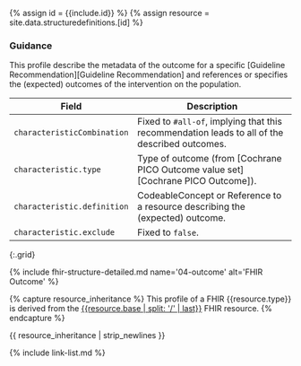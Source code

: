 {% assign id = {{include.id}} %}
{% assign resource = site.data.structuredefinitions.[id] %}

### Guidance
This profile describe the metadata of the outcome for a specific [Guideline Recommendation][Guideline Recommendation] and references or specifies the (expected) outcomes of the intervention on the population.

| Field | Description |
| ----- | ----------- |
| `characteristicCombination` | Fixed to `#all-of`, implying that this recommendation leads to all of the described outcomes. |
| `characteristic.type` | Type of outcome (from [Cochrane PICO Outcome value set][Cochrane PICO Outcome]). |
| `characteristic.definition` | CodeableConcept or Reference to a resource describing the (expected) outcome. |
| `characteristic.exclude` | Fixed to `false`. |
{:.grid}

{% include fhir-structure-detailed.md name='04-outcome' alt='FHIR Outcome' %}

{% capture resource_inheritance %}
This profile of a FHIR {{resource.type}} is derived from the [{{resource.base | split: '/' | last}}]({{resource.base}}) FHIR resource.
{% endcapture %}

{{ resource_inheritance | strip_newlines }}

{% include link-list.md %}
